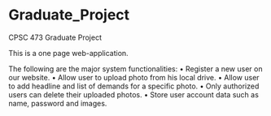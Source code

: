 # Graduate_Project
CPSC 473 Graduate Project


This is a one page web-application. 

The following are the major system functionalities:
•	Register a new user on our website.
•	Allow user to upload photo from his local drive.
•	Allow user to add headline and list of demands for a specific photo.
•	Only authorized users can delete their uploaded photos.
•	Store user account data such as name, password and images.
